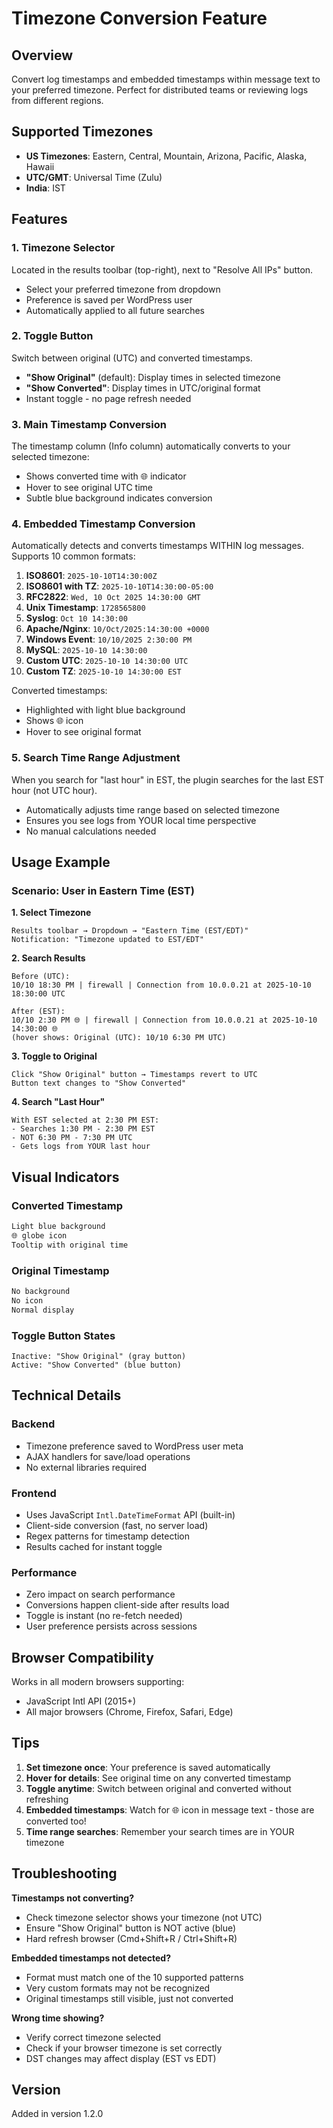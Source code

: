 # Timezone Conversion Feature

## Overview
Convert log timestamps and embedded timestamps within message text to your preferred timezone. Perfect for distributed teams or reviewing logs from different regions.

## Supported Timezones
- **US Timezones**: Eastern, Central, Mountain, Arizona, Pacific, Alaska, Hawaii
- **UTC/GMT**: Universal Time (Zulu)
- **India**: IST

## Features

### 1. Timezone Selector
Located in the results toolbar (top-right), next to "Resolve All IPs" button.
- Select your preferred timezone from dropdown
- Preference is saved per WordPress user
- Automatically applied to all future searches

### 2. Toggle Button
Switch between original (UTC) and converted timestamps.
- **"Show Original"** (default): Display times in selected timezone
- **"Show Converted"**: Display times in UTC/original format
- Instant toggle - no page refresh needed

### 3. Main Timestamp Conversion
The timestamp column (Info column) automatically converts to your selected timezone:
- Shows converted time with 🌐 indicator
- Hover to see original UTC time
- Subtle blue background indicates conversion

### 4. Embedded Timestamp Conversion
Automatically detects and converts timestamps WITHIN log messages. Supports 10 common formats:

1. **ISO8601**: `2025-10-10T14:30:00Z`
2. **ISO8601 with TZ**: `2025-10-10T14:30:00-05:00`
3. **RFC2822**: `Wed, 10 Oct 2025 14:30:00 GMT`
4. **Unix Timestamp**: `1728565800`
5. **Syslog**: `Oct 10 14:30:00`
6. **Apache/Nginx**: `10/Oct/2025:14:30:00 +0000`
7. **Windows Event**: `10/10/2025 2:30:00 PM`
8. **MySQL**: `2025-10-10 14:30:00`
9. **Custom UTC**: `2025-10-10 14:30:00 UTC`
10. **Custom TZ**: `2025-10-10 14:30:00 EST`

Converted timestamps:
- Highlighted with light blue background
- Shows 🌐 icon
- Hover to see original format

### 5. Search Time Range Adjustment
When you search for "last hour" in EST, the plugin searches for the last EST hour (not UTC hour).
- Automatically adjusts time range based on selected timezone
- Ensures you see logs from YOUR local time perspective
- No manual calculations needed

## Usage Example

### Scenario: User in Eastern Time (EST)

**1. Select Timezone**
```
Results toolbar → Dropdown → "Eastern Time (EST/EDT)"
Notification: "Timezone updated to EST/EDT"
```

**2. Search Results**
```
Before (UTC):
10/10 18:30 PM | firewall | Connection from 10.0.0.21 at 2025-10-10 18:30:00 UTC

After (EST):
10/10 2:30 PM 🌐 | firewall | Connection from 10.0.0.21 at 2025-10-10 14:30:00 🌐
(hover shows: Original (UTC): 10/10 6:30 PM UTC)
```

**3. Toggle to Original**
```
Click "Show Original" button → Timestamps revert to UTC
Button text changes to "Show Converted"
```

**4. Search "Last Hour"**
```
With EST selected at 2:30 PM EST:
- Searches 1:30 PM - 2:30 PM EST
- NOT 6:30 PM - 7:30 PM UTC
- Gets logs from YOUR last hour
```

## Visual Indicators

### Converted Timestamp
```css
Light blue background
🌐 globe icon
Tooltip with original time
```

### Original Timestamp
```css
No background
No icon
Normal display
```

### Toggle Button States
```
Inactive: "Show Original" (gray button)
Active: "Show Converted" (blue button)
```

## Technical Details

### Backend
- Timezone preference saved to WordPress user meta
- AJAX handlers for save/load operations
- No external libraries required

### Frontend
- Uses JavaScript `Intl.DateTimeFormat` API (built-in)
- Client-side conversion (fast, no server load)
- Regex patterns for timestamp detection
- Results cached for instant toggle

### Performance
- Zero impact on search performance
- Conversions happen client-side after results load
- Toggle is instant (no re-fetch needed)
- User preference persists across sessions

## Browser Compatibility
Works in all modern browsers supporting:
- JavaScript Intl API (2015+)
- All major browsers (Chrome, Firefox, Safari, Edge)

## Tips

1. **Set timezone once**: Your preference is saved automatically
2. **Hover for details**: See original time on any converted timestamp
3. **Toggle anytime**: Switch between original and converted without refreshing
4. **Embedded timestamps**: Watch for 🌐 icon in message text - those are converted too!
5. **Time range searches**: Remember your search times are in YOUR timezone

## Troubleshooting

**Timestamps not converting?**
- Check timezone selector shows your timezone (not UTC)
- Ensure "Show Original" button is NOT active (blue)
- Hard refresh browser (Cmd+Shift+R / Ctrl+Shift+R)

**Embedded timestamps not detected?**
- Format must match one of the 10 supported patterns
- Very custom formats may not be recognized
- Original timestamps still visible, just not converted

**Wrong time showing?**
- Verify correct timezone selected
- Check if your browser timezone is set correctly
- DST changes may affect display (EST vs EDT)

## Version
Added in version 1.2.0

